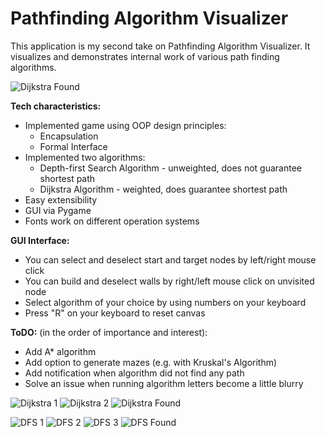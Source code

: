 # Pathfinding Algorithm Visualizer
This application is my second take on Pathfinding Algorithm Visualizer. It visualizes and demonstrates internal work of various path finding algorithms.

![Dijkstra Found](https://user-images.githubusercontent.com/7826894/175387101-363a1058-b923-441c-8df1-d1d5a6b2d23f.png)



**Tech characteristics:**
* Implemented game using OOP design principles:
    * Encapsulation
    * Formal Interface
* Implemented two algorithms:
    * Depth-first Search Algorithm - unweighted, does not guarantee shortest path
    * Dijkstra Algorithm - weighted, does guarantee shortest path
* Easy extensibility
* GUI via Pygame
* Fonts work on different operation systems

**GUI Interface:**
- You can select and deselect start and target nodes by left/right mouse click
- You can build and deselect walls by right/left mouse click on unvisited node
- Select algorithm of your choice by using numbers on your keyboard
- Press "R" on your keyboard to reset canvas


**ToDO:** (in the order of importance and interest):
* Add A* algorithm
* Add option to generate mazes (e.g. with Kruskal's Algorithm)
* Add notification when algorithm did not find any path
* Solve an issue when running algorithm letters become a little blurry

![Dijkstra 1](https://user-images.githubusercontent.com/7826894/175387207-e422efc5-bcea-4316-afd7-cf19e58c08c7.png)
![Dijkstra 2](https://user-images.githubusercontent.com/7826894/175387218-d26b184e-79a2-4784-a993-8d25686a662c.png)
![Dijkstra Found](https://user-images.githubusercontent.com/7826894/175387226-9b59ea50-6b77-4392-a1b4-692671187de6.png)

![DFS 1](https://user-images.githubusercontent.com/7826894/175387242-f2d434b4-fc74-4875-b682-cc038bb1d452.png)
![DFS 2](https://user-images.githubusercontent.com/7826894/175387257-ea3d454e-7013-4868-9bdb-b943faaea141.png)
![DFS 3](https://user-images.githubusercontent.com/7826894/175387262-8233124b-904f-4c82-be3d-30c7c6c6e43f.png)
![DFS Found](https://user-images.githubusercontent.com/7826894/175387269-3ea6ebb5-ddc2-4b9d-8b57-1fc893f92c10.png)



